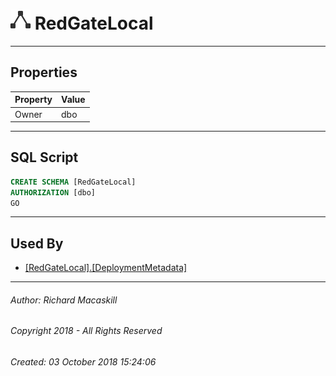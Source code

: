 #### 



# ![Schemas](../../../../Images/Schema32.png) RedGateLocal

---

## <a name="#properties"></a>Properties

| Property | Value |
|---|---|
| Owner | dbo |


---

## <a name="#sqlscript"></a>SQL Script

```sql
CREATE SCHEMA [RedGateLocal]
AUTHORIZATION [dbo]
GO

```


---

## <a name="#usedby"></a>Used By

* [[RedGateLocal].[DeploymentMetadata]](../../Tables/DeploymentMetadata.md)


---

###### Author:  Richard Macaskill

###### Copyright 2018 - All Rights Reserved

###### Created: 03 October 2018 15:24:06

